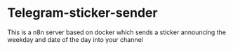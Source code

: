 # Telegram-sticker-sender
This is a n8n server based on docker which sends a sticker announcing the weekday and date of the day into your channel
